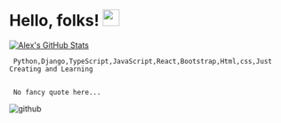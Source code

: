# Hello, folks! <img src="https://raw.githubusercontent.com/MartinHeinz/MartinHeinz/master/wave.gif" width="30px">




<a href="https://github.com/AlexMuia31/AlexMuia31">
  <img align="center" src="https://github-readme-stats.vercel.app/api?username=AlexMuia31&show_icons=true&line_height=27&count_private=true&title_color=ffffff&text_color=c9cacc&icon_color=2bbc8a&bg_color=1d1f21" alt="Alex's GitHub Stats" />
</a>

     Python,Django,TypeScript,JavaScript,React,Bootstrap,Html,css,Just Creating and Learning
   
   
     No fancy quote here...



![github](https://user-images.githubusercontent.com/52041040/95481550-c97b2500-0995-11eb-8f28-e521c19fefe5.png)
